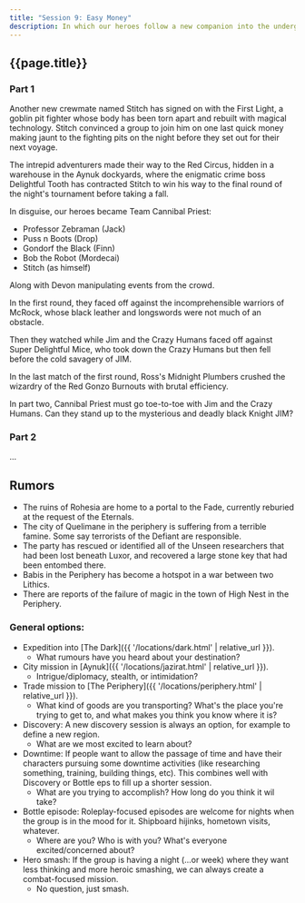 ```yaml
---
title: "Session 9: Easy Money"
description: In which our heroes follow a new companion into the underground fighting pits of Aynuk.
---
```


## {{page.title}}

### Part 1

Another new crewmate named Stitch has signed on with the First Light, a goblin pit fighter whose body has been torn apart and rebuilt with magical technology. Stitch convinced a group to join him on one last quick money making jaunt to the fighting pits on the night before they set out for their next voyage.

The intrepid adventurers made their way to the Red Circus, hidden in a warehouse in the Aynuk dockyards, where the enigmatic crime boss Delightful Tooth has contracted Stitch to win his way to the final round of the night's tournament before taking a fall.

In disguise, our heroes became Team Cannibal Priest:

* Professor Zebraman (Jack)
* Puss n Boots (Drop)
* Gondorf the Black (Finn)
* Bob the Robot (Mordecai)
* Stitch (as himself)

Along with Devon manipulating events from the crowd.

In the first round, they faced off against the incomprehensible warriors of McRock, whose black leather and longswords were not much of an obstacle.

Then they watched while Jim and the Crazy Humans faced off against Super Delightful Mice, who took down the Crazy Humans but then fell before the cold savagery of JIM.

In the last match of the first round, Ross's Midnight Plumbers crushed the wizardry of the Red Gonzo Burnouts with brutal efficiency.

In part two, Cannibal Priest must go toe-to-toe with Jim and the Crazy Humans. Can they stand up to the mysterious and deadly black Knight JIM?

### Part 2

...

## Rumors
* The ruins of Rohesia are home to a portal to the Fade, currently reburied at the request of the Eternals.
* The city of Quelimane in the periphery is suffering from a terrible famine. Some say terrorists of the Defiant are responsible.
* The party has rescued or identified all of the Unseen researchers that had been lost beneath Luxor, and recovered a large stone key that had been entombed there.
* Babis in the Periphery has become a hotspot in a war between two Lithics.
* There are reports of the failure of magic in the town of High Nest in the Periphery.

### General options:
* Expedition into [The Dark]({{ '/locations/dark.html' | relative_url }}).
  * What rumours have you heard about your destination?
* City mission in [Aynuk]({{ '/locations/jazirat.html' | relative_url }}).
  * Intrigue/diplomacy, stealth, or intimidation?
* Trade mission to [The Periphery]({{ '/locations/periphery.html' | relative_url }}).
  * What kind of goods are you transporting? What's the place you're trying to get to, and what makes you think you know where it is?
* Discovery: A new discovery session is always an option, for example to define a new region.
  * What are we most excited to learn about?
* Downtime: If people want to allow the passage of time and have their characters pursuing some downtime activities (like researching something, training, building things, etc). This combines well with Discovery or Bottle eps to fill up a shorter session.
  * What are you trying to accomplish? How long do you think it wil take?
* Bottle episode: Roleplay-focused episodes are welcome for nights when the group is in the mood for it. Shipboard hijinks, hometown visits, whatever.
  * Where are you? Who is with you? What's everyone excited/concerned about?
* Hero smash: If the group is having a night (...or week) where they want less thinking and more heroic smashing, we can always create a combat-focused mission.
  * No question, just smash.
